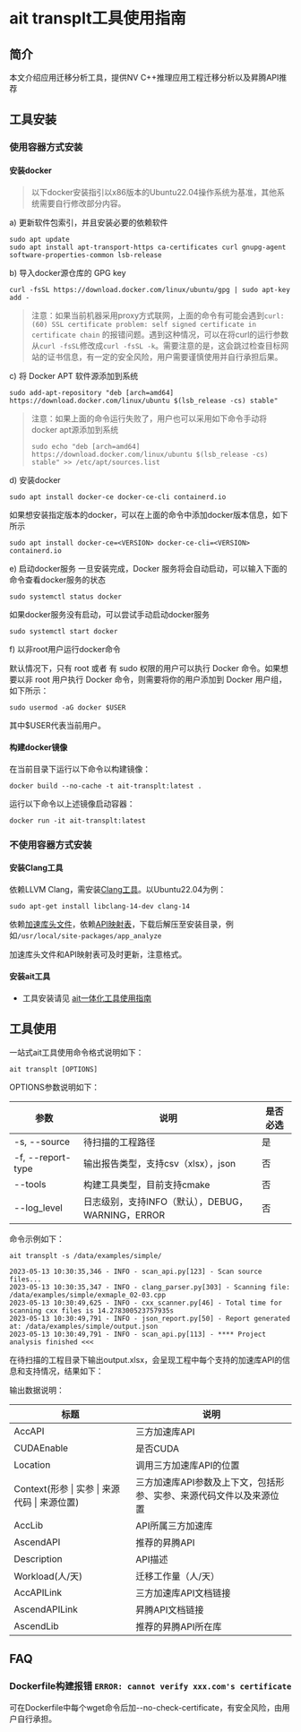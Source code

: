 # ait transplt工具使用指南

## 简介

本文介绍应用迁移分析工具，提供NV C++推理应用工程迁移分析以及昇腾API推荐

## 工具安装

### 使用容器方式安装
#### 安装docker

> 以下docker安装指引以x86版本的Ubuntu22.04操作系统为基准，其他系统需要自行修改部分内容。

a) 更新软件包索引，并且安装必要的依赖软件
```shell
sudo apt update
sudo apt install apt-transport-https ca-certificates curl gnupg-agent software-properties-common lsb-release
```
b) 导入docker源仓库的 GPG key
```shell
curl -fsSL https://download.docker.com/linux/ubuntu/gpg | sudo apt-key add -
```
> 注意：如果当前机器采用proxy方式联网，上面的命令有可能会遇到```curl: (60) SSL certificate problem: self signed certificate in certificate chain``` 的报错问题。遇到这种情况，可以在将curl的运行参数从```curl -fsSL```修改成```curl -fsSL -k```。需要注意的是，这会跳过检查目标网站的证书信息，有一定的安全风险，用户需要谨慎使用并自行承担后果。

c) 将 Docker APT 软件源添加到系统

```shell
sudo add-apt-repository "deb [arch=amd64] https://download.docker.com/linux/ubuntu $(lsb_release -cs) stable"
```
> 注意：如果上面的命令运行失败了，用户也可以采用如下命令手动将docker apt源添加到系统
>
> ```shell
> sudo echo "deb [arch=amd64] https://download.docker.com/linux/ubuntu $(lsb_release -cs) stable" >> /etc/apt/sources.list
> ```

d) 安装docker

```shell
sudo apt install docker-ce docker-ce-cli containerd.io
```
如果想安装指定版本的docker，可以在上面的命令中添加docker版本信息，如下所示
```shell
sudo apt install docker-ce=<VERSION> docker-ce-cli=<VERSION> containerd.io
```
e) 启动docker服务
一旦安装完成，Docker 服务将会自动启动，可以输入下面的命令查看docker服务的状态
```shell
sudo systemctl status docker
```
如果docker服务没有启动，可以尝试手动启动docker服务
```shell
sudo systemctl start docker
```
f) 以非root用户运行docker命令

默认情况下，只有 root 或者 有 sudo 权限的用户可以执行 Docker 命令。如果想要以非 root 用户执行 Docker 命令，则需要将你的用户添加到 Docker 用户组，如下所示：
```shell
sudo usermod -aG docker $USER
```
其中$USER代表当前用户。
#### 构建docker镜像
在当前目录下运行以下命令以构建镜像：
```shell
docker build --no-cache -t ait-transplt:latest .
```
运行以下命令以上述镜像启动容器：
```shell
docker run -it ait-transplt:latest
```


### 不使用容器方式安装
#### 安装Clang工具

依赖LLVM Clang，需安装[Clang工具](https://releases.llvm.org/)。以Ubuntu22.04为例：

```shell
sudo apt-get install libclang-14-dev clang-14
```

依赖[加速库头文件](https://ait-resources.obs.cn-south-1.myhuaweicloud.com/headers.zip)，依赖[API映射表](https://ait-resources.obs.cn-south-1.myhuaweicloud.com/config.zip)，下载后解压至安装目录，例如`/usr/local/site-packages/app_analyze`

加速库头文件和API映射表可及时更新，注意格式。



#### 安装ait工具

- 工具安装请见 [ait一体化工具使用指南](../../README.md)


## 工具使用

一站式ait工具使用命令格式说明如下：

```shell
ait transplt [OPTIONS]
```
OPTIONS参数说明如下：

| 参数          | 说明                                  | 是否必选 |
|-------------|-------------------------------------|------|
| -s, --source | 待扫描的工程路径                            | 是    |
| -f, --report-type | 输出报告类型，支持csv（xlsx），json             | 否    |
| --tools     | 构建工具类型，目前支持cmake                    | 否    |
| --log_level | 日志级别，支持INFO（默认），DEBUG，WARNING，ERROR | 否    |

命令示例如下：

```shell
ait transplt -s /data/examples/simple/
```

```shell
2023-05-13 10:30:35,346 - INFO - scan_api.py[123] - Scan source files...
2023-05-13 10:30:35,347 - INFO - clang_parser.py[303] - Scanning file: /data/examples/simple/exmaple_02-03.cpp
2023-05-13 10:30:49,625 - INFO - cxx_scanner.py[46] - Total time for scanning cxx files is 14.278300523757935s
2023-05-13 10:30:49,791 - INFO - json_report.py[50] - Report generated at: /data/examples/simple/output.json
2023-05-13 10:30:49,791 - INFO - scan_api.py[113] - **** Project analysis finished <<<

```

在待扫描的工程目录下输出output.xlsx，会呈现工程中每个支持的加速库API的信息和支持情况，结果如下：

输出数据说明：

| 标题                                          | 说明      |
| -------------- | ---------------------------------------- |
| AccAPI                                        | 三方加速库API |
| CUDAEnable                                    | 是否CUDA |
| Location                                      | 调用三方加速库API的位置 |
| Context(形参 \| 实参 \| 来源代码 \| 来源位置) | 三方加速库API参数及上下文，包括形参、实参、来源代码文件以及来源位置 |
| AccLib                                        | API所属三方加速库 |
| AscendAPI                                     | 推荐的昇腾API |
| Description                                   | API描述 |
| Workload(人/天)                               | 迁移工作量（人/天） |
| AccAPILink | 三方加速库API文档链接 |
| AscendAPILink | 昇腾API文档链接 |
| AscendLib | 推荐的昇腾API所在库 |

## FAQ
### Dockerfile构建报错 `ERROR: cannot verify xxx.com's certificate`

可在Dockerfile中每个wget命令后加--no-check-certificate，有安全风险，由用户自行承担。
